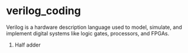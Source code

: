 # verilog_coding
Verilog is a hardware description language used to model, simulate, and implement digital systems like logic gates, processors, and FPGAs.
1. Half adder
